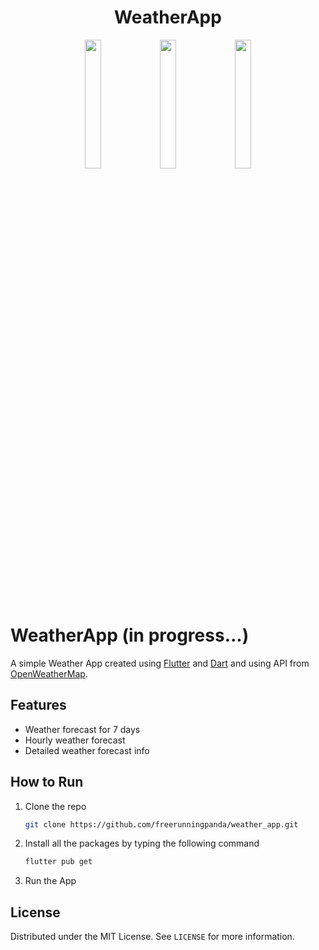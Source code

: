 
<h1 align="center">WeatherApp</h1>

<p align="center">
<img src="https://user-images.githubusercontent.com/91142494/153847157-c03efc33-a6a0-4a8c-bdb9-3a81ac61bced.png" width="23%"></img> 
<img src="https://user-images.githubusercontent.com/91142494/153847480-10456548-41e7-41ce-8ac1-282a51788ddd.png" width="23%"></img> 
<img src="https://user-images.githubusercontent.com/91142494/153847700-63700c1e-e06e-400a-a159-e7b8105416f4.png" width="23%"></img>
</p>


# WeatherApp (in progress...)

A simple Weather App created using [Flutter](https://flutter.dev/) and [Dart](https://dart.dev/) and using API from [OpenWeatherMap](https://openweathermap.org/).


## Features

- Weather forecast for 7 days
- Hourly weather forecast
- Detailed weather forecast info


## How to Run

1. Clone the repo
   ```sh
   git clone https://github.com/freerunningpanda/weather_app.git
   ```
2. Install all the packages by typing the following command
   ```sh
   flutter pub get
   ```
3. Run the App

## License
Distributed under the MIT License. See `LICENSE` for more information.
